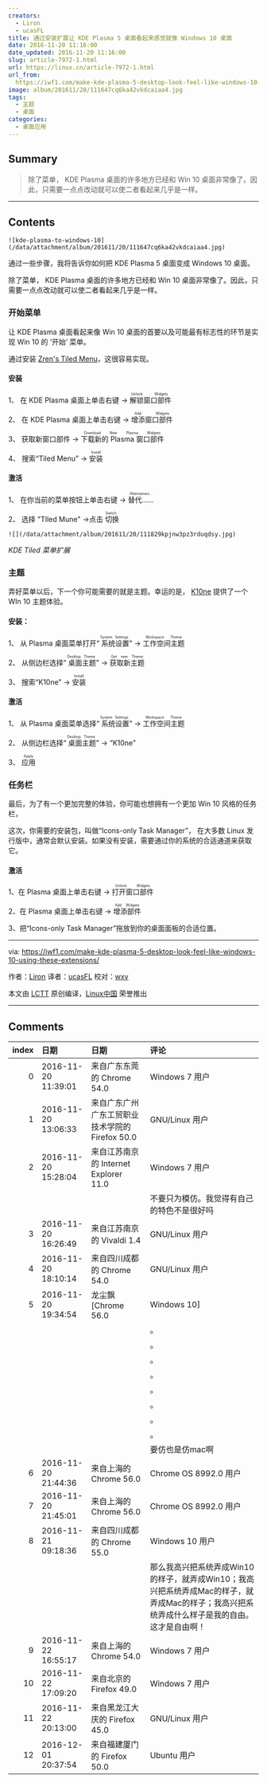 ```yaml
---
creators:
  - Liron
  - ucasFL
title: 通过安装扩展让 KDE Plasma 5 桌面看起来感觉就像 Windows 10 桌面
date: 2016-11-20 11:16:00
date_updated: 2016-11-20 11:16:00
slug: article-7972-1.html
url: https://linux.cn/article-7972-1.html
url_from: 
  https://iwf1.com/make-kde-plasma-5-desktop-look-feel-like-windows-10-using-these-extensions/
image: album/201611/20/111647cq6ka42vkdcaiaa4.jpg
tags:
  - 主题
  - 桌面
categories:
  - 桌面应用
---
```


## Summary

> 除了菜单， KDE Plasma 桌面的许多地方已经和 Win 10 桌面非常像了。因此，只需要一点点改动就可以使二者看起来几乎是一样。

***

<!-- more -->

## Contents

`![kde-plasma-to-windows-10](/data/attachment/album/201611/20/111647cq6ka42vkdcaiaa4.jpg)`

通过一些步骤，我将告诉你如何把 KDE Plasma 5 桌面变成 Windows 10 桌面。

除了菜单， KDE Plasma 桌面的许多地方已经和 Win 10 桌面非常像了。因此，只需要一点点改动就可以使二者看起来几乎是一样。

### 开始菜单

让 KDE Plasma 桌面看起来像 Win 10 桌面的首要以及可能最有标志性的环节是实现 Win 10 的 ‘开始’ 菜单。

通过安装 [Zren's Tiled Menu](https://github.com/Zren/plasma-applets/tree/master/tiledmenu)，这很容易实现。

#### 安装

1、 在 KDE Plasma 桌面上单击右键 -><ruby> 解锁窗口部件 <rp>  （ </rp> <rt>  Unlock Widgets </rt> <rp>  ） </rp></ruby>

2、 在 KDE Plasma 桌面上单击右键 -> <ruby> 增添窗口部件 <rp>  （ </rp> <rt>  Add Widgets </rt> <rp>  ） </rp></ruby>

3、 获取新窗口部件 -> <ruby> 下载新的 Plasma 窗口部件 <rp>  （ </rp> <rt>  Download New Plasma Widgets </rt> <rp>  ） </rp></ruby> 

4、 搜索“Tiled Menu” -> <ruby> 安装 <rp>  （ </rp> <rt>  Install </rt> <rp>  ） </rp></ruby>

#### 激活

1、 在你当前的菜单按钮上单击右键 -> <ruby> 替代…… <rp>  （ </rp> <rt>  Alternatives… </rt> <rp>  ） </rp></ruby>

2、 选择 "TIled Mune" ->点击<ruby> 切换 <rp>  （ </rp> <rt>  Switch </rt> <rp>  ） </rp></ruby>

`![](/data/attachment/album/201611/20/111829kpjnw3pz3rduqdsy.jpg)`

*KDE Tiled 菜单扩展*

### 主题

弄好菜单以后，下一个你可能需要的就是主题。幸运的是， [K10ne](https://store.kde.org/p/1153465/) 提供了一个 WIn 10 主题体验。

#### 安装：

1、 从 Plasma 桌面菜单打开“<ruby> 系统设置 <rp>  （ </rp> <rt>  System Settings </rt> <rp>  ） </rp></ruby>” -> <ruby> 工作空间主题 <rp>  （ </rp> <rt>  Workspace Theme </rt> <rp>  ） </rp></ruby> 

2、 从侧边栏选择“<ruby> 桌面主题 <rp>  （ </rp> <rt>  Desktop Theme </rt> <rp>  ） </rp></ruby>” -> <ruby> 获取新主题 <rp>  （ </rp> <rt>  Get new Theme </rt> <rp>  ） </rp></ruby> 

3、 搜索“K10ne” -> <ruby> 安装 <rp>  （ </rp> <rt>  Install </rt> <rp>  ） </rp></ruby>

#### 激活

1、 从 Plasma 桌面菜单选择“<ruby> 系统设置 <rp>  （ </rp> <rt>  System Settings </rt> <rp>  ） </rp></ruby>” -> <ruby> 工作空间主题 <rp>  （ </rp> <rt>  Workspace Theme </rt> <rp>  ） </rp></ruby> 

2、 从侧边栏选择“<ruby> 桌面主题 <rp>  （ </rp> <rt>  Desktop Theme </rt> <rp>  ） </rp></ruby>” -> “K10ne”

3、 <ruby> 应用 <rp>  （ </rp> <rt>  Apply </rt> <rp>  ） </rp></ruby>

### 任务栏

最后，为了有一个更加完整的体验，你可能也想拥有一个更加 Win 10 风格的任务栏，

这次，你需要的安装包，叫做“Icons-only Task Manager”， 在大多数 Linux 发行版中，通常会默认安装。如果没有安装，需要通过你的系统的合适通道来获取它。

#### 激活

1、在 Plasma 桌面上单击右键 -> <ruby> 打开窗口部件 <rp>  （ </rp> <rt>  Unlock Widgets </rt> <rp>  ） </rp></ruby>

2、在 Plasma 桌面上单击右键 -> <ruby> 增添部件 <rp>  （ </rp> <rt>  Add Widgets </rt> <rp>  ） </rp></ruby>

3、把“Icons-only Task Manager”拖放到你的桌面面板的合适位置。

---

via: <https://iwf1.com/make-kde-plasma-5-desktop-look-feel-like-windows-10-using-these-extensions/>

作者：[Liron](https://iwf1.com/tag/linux) 译者：[ucasFL](https://github.com/ucasFL) 校对：[wxy](https://github.com/wxy)

本文由 [LCTT](https://github.com/LCTT/TranslateProject) 原创编译，[Linux中国](https://linux.cn/) 荣誉推出

***

## Comments

|   index | 日期                | 日期                                                           | 评论                                                                                                                                                                                                       |
|--------:|:--------------------|:---------------------------------------------------------------|:-----------------------------------------------------------------------------------------------------------------------------------------------------------------------------------------------------------|
|       0 | 2016-11-20 11:39:01 | 来自广东东莞的 Chrome 54.0|Windows 7 用户                      | 用Linux为什么就非要仿win10呢？很是不懂你们年轻人                                                                                             |
|       1 | 2016-11-20 13:06:33 | 来自广东广州广东工贸职业技术学院的 Firefox 50.0|GNU/Linux 用户 | 这么丑。。                                                                                                                                   |
|       2 | 2016-11-20 15:28:04 | 来自江苏南京的 Internet Explorer 11.0|Windows 7 用户           | 风格没统一，看起来就是变扭。<br />                                                                                                           |
|         |                     |                                                                | 不要只为模仿。我觉得有自己的特色不是很好吗                                                                                                                        |
|       3 | 2016-11-20 16:26:49 | 来自江苏南京的 Vivaldi 1.4|GNU/Linux 用户                      | KDE这点不好，看起来总不协调，不统一                                                                                                          |
|       4 | 2016-11-20 18:10:14 | 来自四川成都的 Chrome 54.0|GNU/Linux 用户                      | KDE Plasma 5 风格还是很统一的，默认有亮色和暗色主题，并且对 GTK 程序风格的支持也很好。反倒是 Xfce 的风格不是很统一。                         |
|       5 | 2016-11-20 19:34:54 | 龙尘飘 [Chrome 56.0|Windows 10]                                | 都用Linux了为什么还要仿win10啊<br />                                                                                                         |
|         |                     |                                                                | 。<br />                                                                                                                                      |
|         |                     |                                                                | 。<br />                                                                                                                                     |
|         |                     |                                                                | 。<br />                                                                                                                                      |
|         |                     |                                                                | 。<br />                                                                                                                                     |
|         |                     |                                                                | 。<br />                                                                                                                                      |
|         |                     |                                                                | 。<br />                                                                                                                                     |
|         |                     |                                                                | 。<br />                                                                                                                                      |
|         |                     |                                                                | 。<br />                                                                                                                                     |
|         |                     |                                                                | 要仿也是仿mac啊                                                                                                                                    |
|       6 | 2016-11-20 21:44:36 | 来自上海的 Chrome 56.0|Chrome OS 8992.0 用户                   | 萝卜白菜各有所爱                                                                                                                             |
|       7 | 2016-11-20 21:45:01 | 来自上海的 Chrome 56.0|Chrome OS 8992.0 用户                   | 萝卜白菜各有所爱                                                                                                                             |
|       8 | 2016-11-21 09:18:36 | 来自四川成都的 Chrome 55.0|Windows 10 用户                     | Linux的宗旨是什么？自由<br />                                                                                                                |
|         |                     |                                                                | 那么我高兴把系统弄成Win10的样子，就弄成Win10；我高兴把系统弄成Mac的样子，就弄成Mac的样子；我高兴把系统弄成什么样子是我的自由。这才是自由啊！                                                               |
|       9 | 2016-11-22 16:55:17 | 来自上海的 Chrome 54.0|Windows 7 用户                          | 自由软件不是自由                                                                                                                             |
|      10 | 2016-11-22 17:09:20 | 来自北京的 Firefox 49.0|Windows 7 用户                         | KDE本身就挺好看的                                                                                                                            |
|      11 | 2016-11-22 20:13:00 | 来自黑龙江大庆的 Firefox 45.0|GNU/Linux 用户                   | 没觉得win10界面有多好看。。                                                                                                                  |
|      12 | 2016-12-01 20:37:54 | 来自福建厦门的 Firefox 50.0|Ubuntu 用户                        | KDE本身就挺好看的。没必要搞成windows的式样。                                                                                                 |
